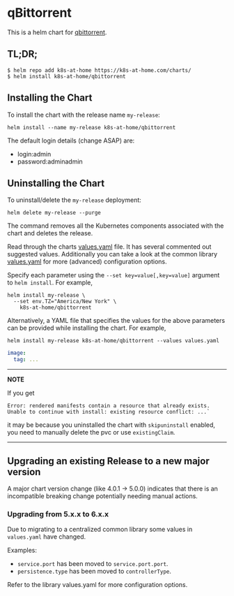 # qBittorrent

This is a helm chart for [qbittorrent](https://qbittorrent.org/).

## TL;DR;

```shell
$ helm repo add k8s-at-home https://k8s-at-home.com/charts/
$ helm install k8s-at-home/qbittorrent
```

## Installing the Chart

To install the chart with the release name `my-release`:

```console
helm install --name my-release k8s-at-home/qbittorrent
```

The default login details (change ASAP) are:

* login:admin
* password:adminadmin

## Uninstalling the Chart

To uninstall/delete the `my-release` deployment:

```console
helm delete my-release --purge
```

The command removes all the Kubernetes components associated with the chart and deletes the release.

Read through the charts [values.yaml](https://github.com/k8s-at-home/charts/blob/master/charts/qbittorrent/values.yaml)
file. It has several commented out suggested values.
Additionally you can take a look at the common library [values.yaml](https://github.com/k8s-at-home/charts/blob/master/charts/common/values.yaml) for more (advanced) configuration options.

Specify each parameter using the `--set key=value[,key=value]` argument to `helm install`. For example,
```console
helm install my-release \
  --set env.TZ="America/New York" \
    k8s-at-home/qbittorrent
```
Alternatively, a YAML file that specifies the values for the above parameters can be provided while installing the
chart. For example,
```console
helm install my-release k8s-at-home/qbittorrent --values values.yaml 
```

```yaml
image:
  tag: ...
```

---
**NOTE**

If you get
```console
Error: rendered manifests contain a resource that already exists. Unable to continue with install: existing resource conflict: ...`
```
it may be because you uninstalled the chart with `skipuninstall` enabled, you need to manually delete the pvc or use `existingClaim`.

---

## Upgrading an existing Release to a new major version

A major chart version change (like 4.0.1 -> 5.0.0) indicates that there is an incompatible breaking change potentially needing manual actions.

### Upgrading from 5.x.x to 6.x.x

Due to migrating to a centralized common library some values in `values.yaml` have changed.

Examples:

* `service.port` has been moved to `service.port.port`.
* `persistence.type` has been moved to `controllerType`.

Refer to the library values.yaml for more configuration options.
